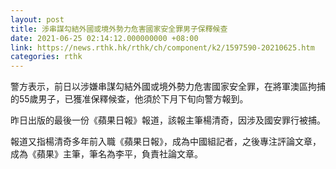 ```yaml
---
layout: post
title: 涉串謀勾結外國或境外勢力危害國家安全罪男子保釋候查
date: 2021-06-25 02:14:12.000000000 +08:00
link: https://news.rthk.hk/rthk/ch/component/k2/1597590-20210625.htm
categories: rthk
---
```


警方表示，前日以涉嫌串謀勾結外國或境外勢力危害國家安全罪，在將軍澳區拘捕的55歲男子，已獲准保釋候查，他須於下月下旬向警方報到。

昨日出版的最後一份《蘋果日報》報道，該報主筆楊清奇，因涉及國安罪行被捕。

報道又指楊清奇多年前入職《蘋果日報》，成為中國組記者，之後專注評論文章，成為《蘋果》主筆，筆名為李平，負責社論文章。

